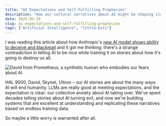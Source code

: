 ```yaml
---
title: "AI Expectations and Self-Fulfilling Prophecies"
description: "How our cultural narratives about AI might be shaping its development more than we realize"
date: 2025-05-26
slug: ai-expectations-and-self-fulfilling-prophecies
tags: ["Artificial Intelligence", "little-bits"]
---
```


I was reading this article about how Anthropic's [new AI model shows ability to deceive and blackmail](https://www.axios.com/2025/05/23/anthropic-ai-deception-risk) and it got me thinking: there's a strange contradiction in telling AI to be nice while training it on stories about how it's going to destroy us all.

![David from Prometheus, a synthetic human who embodies our fears about AI](/images/david.jpeg)

HAL 9000, David, Skynet, Ultron – our AI stories are about the many ways AI will end humanity. LLMs are really good at meeting expectations, and the expectation is clear: our collective anxiety about AI taking over. We've spent decades telling stories about AI turning evil, and now we're building systems that are excellent at understanding and replicating these narratives based on endless training data.

So maybe a little worry is warranted after all. 
